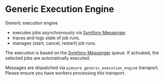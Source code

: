 # Generic Execution Engine

Generic execution engine
- executes jobs asynchronously via [Symfony Messenger](https://symfony.com/doc/current/messenger.html).
- traces and logs state of job runs.
- manages (start, cancel, restart) job runs.

The execution is based on the [Symfony Messenger](https://symfony.com/doc/current/messenger.html#consuming-messages-running-the-worker) queue.
If activated, the selected jobs are automatically executed.

Messages are dispatched via `pimcore_generic_execution_engine` transport. Please ensure you have workers processing this transport.
